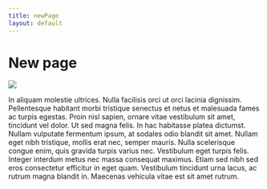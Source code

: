 ```yaml
---
title: newPage
layout: default
---
```


# New page

![](https://cdn-images-1.medium.com/max/1600/1*WgROsTKa6diRYTG5K0R5mw.jpeg)

In aliquam molestie ultrices. Nulla facilisis orci ut orci lacinia dignissim. Pellentesque habitant morbi tristique senectus et netus et malesuada fames ac turpis egestas. Proin nisl sapien, ornare vitae vestibulum sit amet, tincidunt vel dolor. Ut sed magna felis. In hac habitasse platea dictumst. Nullam vulputate fermentum ipsum, at sodales odio blandit sit amet. Nullam eget nibh tristique, mollis erat nec, semper mauris. Nulla scelerisque congue enim, quis gravida turpis varius nec. Vestibulum eget turpis felis. Integer interdum metus nec massa consequat maximus. Etiam sed nibh sed eros consectetur efficitur in eget quam. Vestibulum tincidunt urna lacus, ac rutrum magna blandit in. Maecenas vehicula vitae est sit amet rutrum.

